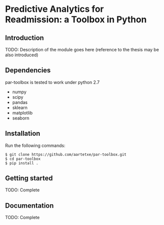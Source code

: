 Predictive Analytics for Readmission: a Toolbox in Python
=========================================================

Introduction
------------
TODO: Description of the module goes here (reference to the thesis may be also introduced)


Dependencies
------------

par-toolbox is tested to work under python 2.7

* numpy
* scipy
* pandas
* sklearn
* matplotlib
* seaborn

Installation
------------

Run the following commands:

    $ git clone https://github.com/aartetxe/par-toolbox.git
    $ cd par-toolbox
    $ pip install .

Getting started
---------------
TODO: Complete

Documentation
-------------

TODO: Complete
